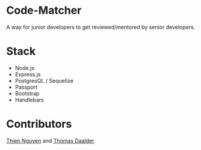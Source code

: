 # Code-Matcher
A way for junior developers to get reviewed/mentored by senior developers.

# Stack
* Node.js
* Express.js
* PostgresQL / Sequelize
* Passport
* Bootstrap
* Handlebars

# Contributors
[Thien Nguyen](https://github.com/ThienNgn) and [Thomas Daalder](https://github.com/thomasdaalder)
